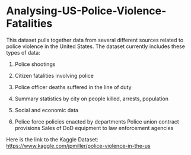 # Analysing-US-Police-Violence-Fatalities

This dataset pulls together data from several different sources related to police violence in the United States. 
The dataset currently includes these types of data:  

1) Police shootings

2) Citizen fatalities involving police 

3) Police officer deaths suffered in the line of duty 

4) Summary statistics by city on people killed, arrests, population 

5) Social and economic data 

6) Police force policies enacted by departments Police union contract provisions Sales of DoD equipment to law enforcement agencies


Here is the link to the Kaggle Dataset: https://www.kaggle.com/jpmiller/police-violence-in-the-us
